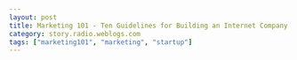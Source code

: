 ```yaml
---
layout: post
title: Marketing 101 - Ten Guidelines for Building an Internet Company in 2002
category: story.radio.weblogs.com
tags: ["marketing101", "marketing", "startup"]
---
```

<head>
<meta http-equiv="Content-Type" content="text/html; charset=UTF-8">
    <meta http-equiv="Expires" content="Mon, 01 Jan 1990 01:00:00 GMT">
    <title>Marketing 101 : Ten Guidelines for Building an Internet Company in 2002</title>
    <style type="text/css">
      body {
        margin-top: 0px;
        margin-left: 0px;
        margin-right: 0px;
        margin-bottom: 0px;
        }

      body, td, p {
        font-family: verdana, sans-serif;
        font-size: 90%;
        }

      h2 { 
        font-family: Verdana, Arial, Helvetica, sans-serif; font-size: 24px; font-weight: bold
        }
      .header {
        font-family: Verdana, Arial, Helvetica, sans-serif; font-size: 40px; font-weight: bold
        }
      .realsmall {
        font-family: Verdana, Arial, Helvetica, sans-serif; font-size: 9px;
        }
      .small {
        font-family: Verdana, Arial, Helvetica, sans-serif; font-size: 10px;
        }
      </style>
    </head>

| 

 |

| ![](http://radio.weblogs.com/0103807/images/trans60x60.gif)  
 | Last updated: 6/16/2002; 10:22:22 AM  
 | ![](http://radio.weblogs.com/0103807/images/trans60x60.gif) |

| ![](http://radio.weblogs.com/0103807/images/trans60x1.gif)  
 | 

<font size="+3"><b><a href="http://radio.weblogs.com/0103807/" style="color:black; text-decoration:none">The FuzzyBlog!</a></b></font>  
_Marketing 101. Consulting 101. PHP Consulting. Random geeky stuff. I Blog Therefore I Am._

<font size="+1"><b>Marketing 101 : Ten Guidelines for Building an Internet Company in 2002</b></font>

<?xml:namespace prefix = o ns = "urn:schemas-microsoft-com:office:office" />

We've all thought about building Internet companies -- even in this post dot com collapse era.&nbsp; There is still real value in online businesses but it isn't the radical, world shaping thing that we thought it was from 95 - 2000.&nbsp; It's just business.&nbsp; Here are some guidelines for building an Internet company in 2002.

**NOTE:** I know that the title of this is 10.&nbsp; And the quantity is 12.&nbsp; Once again I got carried away.

1. **Treat People Well**.&nbsp; (Note -- I am [ex-Dot Commer](http://www.fuzzygroup.com/resume.htm) so I do have the right to say this).&nbsp; Dot coms were notorious for their ability to abuse their staff.&nbsp; I saw this first hand and it was just plain repulsive.&nbsp; When you build any business, Internet or not, you need to treat people well.&nbsp; This includes staff, customers, partners and suppliers.&nbsp; Oh... And did I treat my people well?&nbsp; Take a peek and see their [feedback](http://www.fuzzygroup.com/fanmail/#mascotscans) to me.  
  
2. **Physical Before Virtual**.&nbsp; While the speed with which a virtual company can move is just plain FAST, anything in the physical world takes real time.&nbsp;&nbsp;&nbsp;You need to build this into your schedules and recognize that as fast as you want to move -- the world may well not accommodate you.&nbsp; Figure in that you need to do the physical before the virtual.&nbsp; And take whatever amount of time you allocate for the physical?&nbsp; And increase it by 50%.&nbsp; We all underestimate.&nbsp; Each and every one of us.  
  
3. **Relationships take Time and Work**.&nbsp; If you have any illusions about succeeding with someone else's help like a partner or supplier, bear in mind that these things take time.&nbsp; This is particularly true when working with large firms and government agencies.&nbsp; It all takes time.&nbsp; And it takes work.&nbsp;   
  
4. **Partnerships Only Work if Both Parties Make Money**.&nbsp; A huge number of dot coms were based on the precept of the dot com reaping extraordinary margins on the backs of others.&nbsp; Yes this does work a few times (think ebay still, AOL selling ads during the height of the madness).&nbsp; But it's very, very rare.&nbsp; And this is the exception not the rule.&nbsp; In general if both parties aren't making $$$ then it just fails.  
  
5. **Create the Product Literature First**.&nbsp; A really, really useful technique, at least for myself, is to write the product literature in full before I start a project.&nbsp;   
  
6. Run the #s.&nbsp; Know the #s.&nbsp; No one else will know them and they will trust you even when they are wrong (but they sound right).&nbsp; Other Internet companies (and even most Venture Capitalists) are running so fast that they dont take the time to figure this stuff out.  
  
7. Do Real Market Research.&nbsp; What this means is talk to real live customers and ask what they think.&nbsp; Listen, write it down and communicate it to everyone else on the team  
  
8. **Be Honest**.&nbsp; d  
  
9. **Trust**.&nbsp;   
  
10. **Don't Raise Money**.&nbsp;   
  
11. **Run Cheap**.

  
  

<script language="JavaScript" type="text/javascript"><!--
	var imageUrl = "http://subhonker6.userland.com/weblogStats/count.gif";
	var imageTag = "<img src=\"" + imageUrl + "?group=radio1&usernum=103807&referer=" + escape (document.referrer) + "\" height=\"1\" width=\"1\">";
	document.write (imageTag);
	//--></script>

 | ![](http://radio.weblogs.com/0103807/images/trans60x1.gif)  
 |
| ![](http://radio.weblogs.com/0103807/images/trans60x60.gif)  
 | Copyright 2002 © The FuzzyStuff  
 | ![](http://radio.weblogs.com/0103807/images/trans60x60.gif)  
 |


